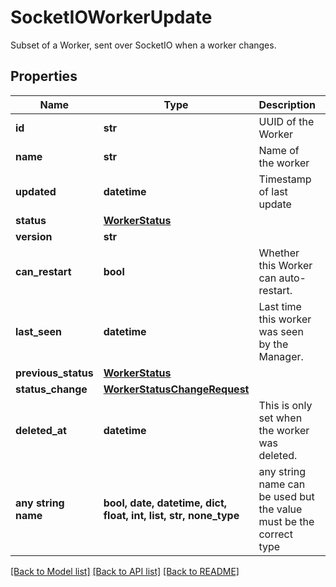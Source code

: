 # SocketIOWorkerUpdate

Subset of a Worker, sent over SocketIO when a worker changes. 

## Properties
Name | Type | Description | Notes
------------ | ------------- | ------------- | -------------
**id** | **str** | UUID of the Worker | 
**name** | **str** | Name of the worker | 
**updated** | **datetime** | Timestamp of last update | 
**status** | [**WorkerStatus**](WorkerStatus.md) |  | 
**version** | **str** |  | 
**can_restart** | **bool** | Whether this Worker can auto-restart. | 
**last_seen** | **datetime** | Last time this worker was seen by the Manager. | [optional] 
**previous_status** | [**WorkerStatus**](WorkerStatus.md) |  | [optional] 
**status_change** | [**WorkerStatusChangeRequest**](WorkerStatusChangeRequest.md) |  | [optional] 
**deleted_at** | **datetime** | This is only set when the worker was deleted. | [optional] 
**any string name** | **bool, date, datetime, dict, float, int, list, str, none_type** | any string name can be used but the value must be the correct type | [optional]

[[Back to Model list]](../README.md#documentation-for-models) [[Back to API list]](../README.md#documentation-for-api-endpoints) [[Back to README]](../README.md)


